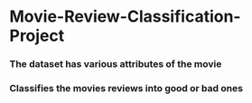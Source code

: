 # Movie-Review-Classification-Project


### The dataset has various attributes of the movie
### Classifies the movies reviews into good or bad ones
